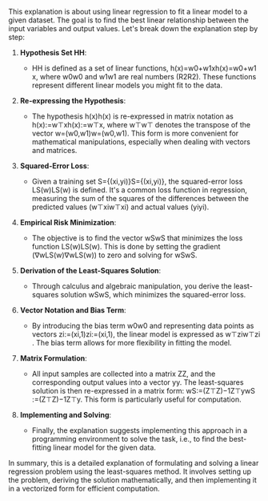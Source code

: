 This explanation is about using linear regression to fit a linear model to a given dataset. The goal is to find the best linear relationship between the input variables and output values. Let's break down the explanation step by step:

1. **Hypothesis Set HH**:
    
    - HH is defined as a set of linear functions, h(x)=w0+w1xh(x)=w0​+w1​x, where w0w0​ and w1w1​ are real numbers (R2R2). These functions represent different linear models you might fit to the data.
2. **Re-expressing the Hypothesis**:
    
    - The hypothesis h(x)h(x) is re-expressed in matrix notation as h(x):=w⊤xh(x):=w⊤x, where w⊤w⊤ denotes the transpose of the vector w=(w0,w1)w=(w0​,w1​). This form is more convenient for mathematical manipulations, especially when dealing with vectors and matrices.
3. **Squared-Error Loss**:
    
    - Given a training set S={(xi,yi)}S={(xi​,yi​)}, the squared-error loss LS(w)LS​(w) is defined. It's a common loss function in regression, measuring the sum of the squares of the differences between the predicted values (w⊤xiw⊤xi​) and actual values (yiyi​).
4. **Empirical Risk Minimization**:
    
    - The objective is to find the vector wSwS​ that minimizes the loss function LS(w)LS​(w). This is done by setting the gradient (∇wLS(w)∇w​LS​(w)) to zero and solving for wSwS​.
5. **Derivation of the Least-Squares Solution**:
    
    - Through calculus and algebraic manipulation, you derive the least-squares solution wSwS​, which minimizes the squared-error loss.
6. **Vector Notation and Bias Term**:
    
    - By introducing the bias term w0w0​ and representing data points as vectors zi:=(xi,1)zi​:=(xi​,1), the linear model is expressed as w⊤ziw⊤zi​. The bias term allows for more flexibility in fitting the model.
7. **Matrix Formulation**:
    
    - All input samples are collected into a matrix ZZ, and the corresponding output values into a vector yy. The least-squares solution is then re-expressed in a matrix form: wS:=(Z⊤Z)−1Z⊤ywS​:=(Z⊤Z)−1Z⊤y. This form is particularly useful for computation.
8. **Implementing and Solving**:
    
    - Finally, the explanation suggests implementing this approach in a programming environment to solve the task, i.e., to find the best-fitting linear model for the given data.

In summary, this is a detailed explanation of formulating and solving a linear regression problem using the least-squares method. It involves setting up the problem, deriving the solution mathematically, and then implementing it in a vectorized form for efficient computation.